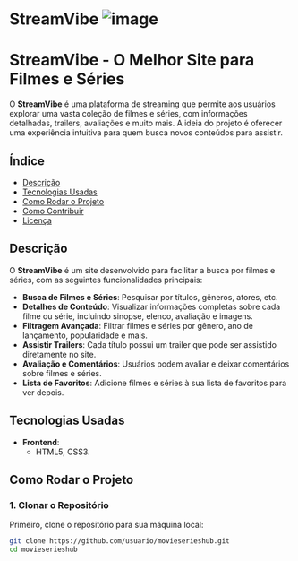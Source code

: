 ﻿# StreamVibe ![image](https://github.com/user-attachments/assets/01ff50a1-93fd-45f2-9e95-c4ad00a67686)



# StreamVibe - O Melhor Site para Filmes e Séries

O **StreamVibe** é uma plataforma de streaming que permite aos usuários explorar uma vasta coleção de filmes e séries, com informações detalhadas, trailers, avaliações e muito mais. A ideia do projeto é oferecer uma experiência intuitiva para quem busca novos conteúdos para assistir.

## Índice

- [Descrição](#descrição)
- [Tecnologias Usadas](#tecnologias-usadas)
- [Como Rodar o Projeto](#como-rodar-o-projeto)
- [Como Contribuir](#como-contribuir)
- [Licença](#licença)

## Descrição

O **StreamVibe** é um site desenvolvido para facilitar a busca por filmes e séries, com as seguintes funcionalidades principais:

- **Busca de Filmes e Séries**: Pesquisar por títulos, gêneros, atores, etc.
- **Detalhes de Conteúdo**: Visualizar informações completas sobre cada filme ou série, incluindo sinopse, elenco, avaliação e imagens.
- **Filtragem Avançada**: Filtrar filmes e séries por gênero, ano de lançamento, popularidade e mais.
- **Assistir Trailers**: Cada título possui um trailer que pode ser assistido diretamente no site.
- **Avaliação e Comentários**: Usuários podem avaliar e deixar comentários sobre filmes e séries.
- **Lista de Favoritos**: Adicione filmes e séries à sua lista de favoritos para ver depois.


## Tecnologias Usadas

- **Frontend**:
  - HTML5, CSS3.
  
## Como Rodar o Projeto

### 1. Clonar o Repositório

Primeiro, clone o repositório para sua máquina local:

```bash
git clone https://github.com/usuario/movieserieshub.git
cd movieserieshub
